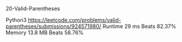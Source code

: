 20-Valid-Parentheses


Python3
https://leetcode.com/problems/valid-parentheses/submissions/924571980/
Runtime
29 ms
Beats
82.37%
Memory
13.8 MB
Beats
58.76%

